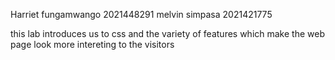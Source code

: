 Harriet fungamwango 2021448291
melvin simpasa 2021421775

this lab introduces us to css and the variety of features which make the web page look more intereting to the visitors
